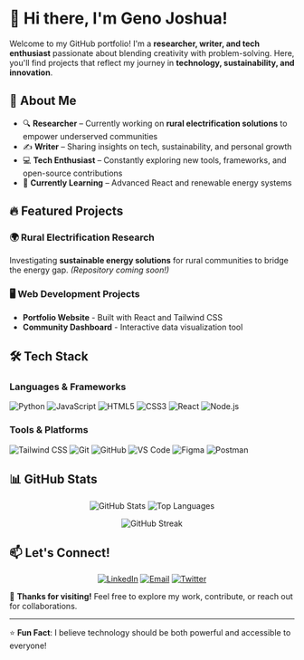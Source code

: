 # 👋 Hi there, I'm Geno Joshua!  

Welcome to my GitHub portfolio! I'm a **researcher, writer, and tech enthusiast** passionate about blending creativity with problem-solving. Here, you'll find projects that reflect my journey in **technology, sustainability, and innovation**.  

## 🚀 About Me  

- 🔍 **Researcher** – Currently working on **rural electrification solutions** to empower underserved communities  
- ✍️ **Writer** – Sharing insights on tech, sustainability, and personal growth  
- 💻 **Tech Enthusiast** – Constantly exploring new tools, frameworks, and open-source contributions  
- 🌱 **Currently Learning** – Advanced React and renewable energy systems  

## 🔥 Featured Projects  

### 🌍 Rural Electrification Research  
Investigating **sustainable energy solutions** for rural communities to bridge the energy gap. *(Repository coming soon!)*  

### 🖥️ Web Development Projects  
- **Portfolio Website** - Built with React and Tailwind CSS  
- **Community Dashboard** - Interactive data visualization tool  


## 🛠️ Tech Stack  

### **Languages & Frameworks**  
![Python](https://img.shields.io/badge/Python-3776AB?style=for-the-badge&logo=python&logoColor=white)
![JavaScript](https://img.shields.io/badge/JavaScript-F7DF1E?style=for-the-badge&logo=javascript&logoColor=black)
![HTML5](https://img.shields.io/badge/HTML5-E34F26?style=for-the-badge&logo=html5&logoColor=white)
![CSS3](https://img.shields.io/badge/CSS3-1572B6?style=for-the-badge&logo=css3&logoColor=white)
![React](https://img.shields.io/badge/React-61DAFB?style=for-the-badge&logo=react&logoColor=black)
![Node.js](https://img.shields.io/badge/Node.js-339933?style=for-the-badge&logo=nodedotjs&logoColor=white)

### **Tools & Platforms**  
![Tailwind CSS](https://img.shields.io/badge/Tailwind_CSS-38B2AC?style=for-the-badge&logo=tailwind-css&logoColor=white)
![Git](https://img.shields.io/badge/Git-F05032?style=for-the-badge&logo=git&logoColor=white)
![GitHub](https://img.shields.io/badge/GitHub-181717?style=for-the-badge&logo=github&logoColor=white)
![VS Code](https://img.shields.io/badge/VS_Code-007ACC?style=for-the-badge&logo=visual-studio-code&logoColor=white)
![Figma](https://img.shields.io/badge/Figma-F24E1E?style=for-the-badge&logo=figma&logoColor=white)
![Postman](https://img.shields.io/badge/Postman-FF6C37?style=for-the-badge&logo=postman&logoColor=white)

## 📊 GitHub Stats  

<div align="center">
  
![GitHub Stats](https://github-readme-stats.vercel.app/api?username=GenoJ83&show_icons=true&theme=radical&hide_border=true)
![Top Languages](https://github-readme-stats.vercel.app/api/top-langs/?username=GenoJ83&layout=compact&theme=radical&hide_border=true)
  
</div>

<div align="center">
  
![GitHub Streak](https://streak-stats.demolab.com?user=GenoJ83&theme=radical&hide_border=true)
  
</div>

## 📫 Let's Connect!  

<div align="center">

[![LinkedIn](https://img.shields.io/badge/LinkedIn-0077B5?style=for-the-badge&logo=linkedin&logoColor=white)](https://www.linkedin.com/in/geno-joshua-b5053b273/)
[![Email](https://img.shields.io/badge/Gmail-D14836?style=for-the-badge&logo=gmail&logoColor=white)](mailto:genojoshua83@gmail.com)
[![Twitter](https://img.shields.io/badge/Twitter-1DA1F2?style=for-the-badge&logo=twitter&logoColor=white)](https://twitter.com/yourhandle)
  
</div>

🚀 **Thanks for visiting!** Feel free to explore my work, contribute, or reach out for collaborations.  

---

⭐ **Fun Fact**: I believe technology should be both powerful and accessible to everyone!
